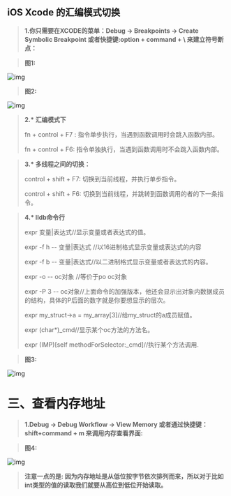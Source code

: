## iOS Xcode 的汇编模式切换



>  **1.你只需要在XCODE的菜单：Debug -> Breakpoints -> Create Symbolic Breakpoint 或者快捷键:option + command + \ 来建立符号断点：**

> **图1:**

![img](https://upload-images.jianshu.io/upload_images/6083675-b064944e5c68d5fc?imageMogr2/auto-orient/strip|imageView2/2/w/1124)

> **图2:**

![img](https://upload-images.jianshu.io/upload_images/6083675-3028c09f0cbe8bad?imageMogr2/auto-orient/strip|imageView2/2/w/932)

>  **2.\* 汇编模式下**
>
>  fn + control + F7 :  指令单步执行，当遇到函数调用时会跳入函数内部。
>
>  fn + control + F6:  指令单独执行，当遇到函数调用时不会跳入函数内部。

>  **3.\* 多线程之间的切换：**
>
>  control + shift + F7:  切换到当前线程，并执行单步指令。
>
>  control  + shift + F6:  切换到当前线程，并跳转到函数调用的者的下一条指令。 

>  **4.\* lldb命令行**
>
> expr  变量|表达式//显示变量或者表达式的值。
>
> expr -f h --  变量|表达式 //以16进制格式显示变量或表达式的内容
>
> expr -f b --  变量|表达式//以二进制格式显示变量或者表达式的内容。
>
> expr -o --  oc对象 //等价于po  oc对象
>
>   expr -P  3 -- oc对象//上面命令的加强版本，他还会显示出对象内数据成员的结构，具体的P后面的数字就是你要想显示的层次。
>
> expr my_struct->a = my_array[3]//给my_struct的a成员赋值。
>
> expr (char*)_cmd//显示某个oc方法的方法名。
>
> expr (IMP)[self methodForSelector:_cmd]//执行某个方法调用.

> **图3:**

![img](https://upload-images.jianshu.io/upload_images/6083675-02bc565cbbe42e2c?imageMogr2/auto-orient/strip|imageView2/2/w/1016)

# **三、查看内存地址**

>  **1.Debug -> Debug Workflow -> View Memory 或者通过快捷键：shift+command + m 来调用内存查看界面:**

> **图4:**

![img](https://upload-images.jianshu.io/upload_images/6083675-09b0f32c20922db4?imageMogr2/auto-orient/strip|imageView2/2/w/1043)

> **注意一点的是: 因为内存地址是从低位按字节依次排列而来，所以对于比如int类型的值的读取我们就要从高位到低位开始读取。**

# 